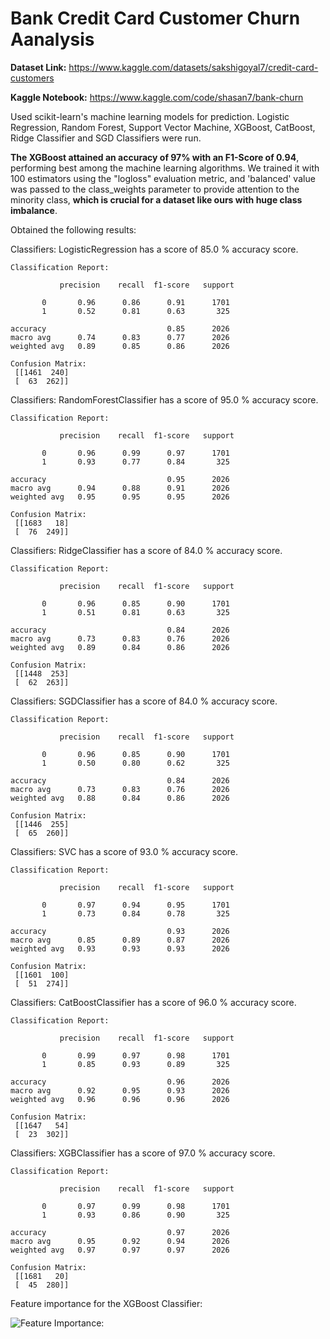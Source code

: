 # Bank Credit Card Customer Churn Aanalysis

**Dataset Link:** https://www.kaggle.com/datasets/sakshigoyal7/credit-card-customers

**Kaggle Notebook:** https://www.kaggle.com/code/shasan7/bank-churn

Used scikit-learn's machine learning models for prediction. Logistic Regression, Random Forest, Support Vector Machine, XGBoost, CatBoost, Ridge Classifier and SGD Classifiers were run.

**The XGBoost attained an accuracy of 97% with an F1-Score of 0.94**, performing best among the machine learning algorithms. 
We trained it with 100 estimators using the "logloss" evaluation metric, and 'balanced' value was passed to the class_weights parameter to provide attention to the minority class, **which is crucial for a dataset like ours with huge class imbalance**.

Obtained the following results:

Classifiers:  LogisticRegression has a score of 85.0 % accuracy score.

    Classification Report: 
  
               precision    recall  f1-score   support

           0       0.96      0.86      0.91      1701
           1       0.52      0.81      0.63       325

    accuracy                           0.85      2026
    macro avg      0.74      0.83      0.77      2026
    weighted avg   0.89      0.85      0.86      2026

    Confusion Matrix: 
     [[1461  240]
     [  63  262]] 


Classifiers:  RandomForestClassifier has a score of 95.0 % accuracy score.

    Classification Report: 
  
               precision    recall  f1-score   support

           0       0.96      0.99      0.97      1701
           1       0.93      0.77      0.84       325

    accuracy                           0.95      2026
    macro avg      0.94      0.88      0.91      2026
    weighted avg   0.95      0.95      0.95      2026

    Confusion Matrix: 
     [[1683   18]
     [  76  249]] 


Classifiers:  RidgeClassifier has a score of 84.0 % accuracy score.

    Classification Report: 
  
               precision    recall  f1-score   support

           0       0.96      0.85      0.90      1701
           1       0.51      0.81      0.63       325

    accuracy                           0.84      2026
    macro avg      0.73      0.83      0.76      2026
    weighted avg   0.89      0.84      0.86      2026

    Confusion Matrix: 
     [[1448  253]
     [  62  263]] 


Classifiers:  SGDClassifier has a score of 84.0 % accuracy score.

    Classification Report: 
  
               precision    recall  f1-score   support

           0       0.96      0.85      0.90      1701
           1       0.50      0.80      0.62       325

    accuracy                           0.84      2026
    macro avg      0.73      0.83      0.76      2026
    weighted avg   0.88      0.84      0.86      2026

    Confusion Matrix: 
     [[1446  255]
     [  65  260]] 


Classifiers:  SVC has a score of 93.0 % accuracy score.

    Classification Report: 
  
               precision    recall  f1-score   support

           0       0.97      0.94      0.95      1701
           1       0.73      0.84      0.78       325

    accuracy                           0.93      2026
    macro avg      0.85      0.89      0.87      2026
    weighted avg   0.93      0.93      0.93      2026

    Confusion Matrix: 
     [[1601  100]
     [  51  274]] 


Classifiers:  CatBoostClassifier has a score of 96.0 % accuracy score.

    Classification Report: 
  
               precision    recall  f1-score   support

           0       0.99      0.97      0.98      1701
           1       0.85      0.93      0.89       325

    accuracy                           0.96      2026
    macro avg      0.92      0.95      0.93      2026
    weighted avg   0.96      0.96      0.96      2026

    Confusion Matrix: 
     [[1647   54]
     [  23  302]] 


Classifiers:  XGBClassifier has a score of 97.0 % accuracy score.

    Classification Report: 
  
               precision    recall  f1-score   support

           0       0.97      0.99      0.98      1701
           1       0.93      0.86      0.90       325

    accuracy                           0.97      2026
    macro avg      0.95      0.92      0.94      2026
    weighted avg   0.97      0.97      0.97      2026

    Confusion Matrix: 
     [[1681   20]
     [  45  280]] 


Feature importance for the XGBoost Classifier:

![Feature Importance: ](Feature_Importance_XGBoost.png)
